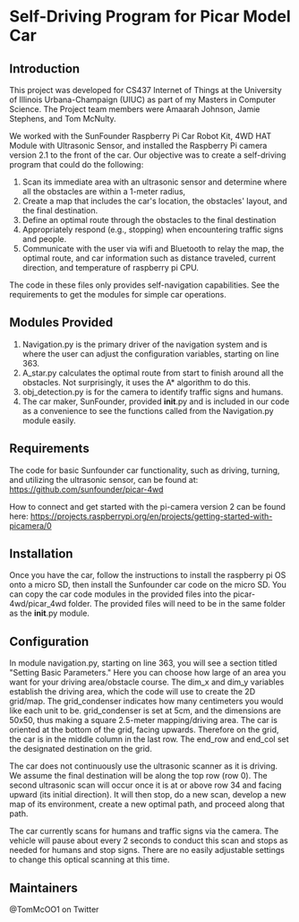 # Self-Driving Program for Picar Model Car

## Introduction
This project was developed for CS437 Internet of Things at the University of Illinois Urbana-Champaign (UIUC) as part of my
Masters in Computer Science. The Project team 
members were Amaarah Johnson, Jamie Stephens, and Tom McNulty.

We worked with the SunFounder Raspberry Pi Car Robot Kit, 4WD HAT Module with Ultrasonic Sensor, and installed the
Raspberry Pi camera version 2.1 to the front of the car. Our objective was to create a self-driving program that could do the following: 
1)  Scan its immediate area with an ultrasonic 
sensor and determine where all the obstacles are within a 1-meter radius, 
2) Create a map that includes the car's location, the obstacles' layout, and the final destination.
3) Define an optimal route through the obstacles to the final destination
4) Appropriately respond (e.g., stopping) when encountering traffic signs and people. 
5) Communicate with the user via wifi and Bluetooth to relay the map, the optimal route, and car information such as distance traveled, current direction, and temperature of raspberry pi CPU.

The code in these files only provides self-navigation capabilities. See the requirements to get the modules for simple car operations. 

## Modules Provided

1) Navigation.py is the primary driver of the navigation system and is where the user can adjust the configuration variables, 
starting on line 363. 
2) A_star.py calculates the optimal route from start to finish around all the obstacles. Not surprisingly, it uses
the A* algorithm to do this. 
3) obj_detection.py is for the camera to identify traffic signs and humans. 
4) The car maker, SunFounder, provided __init__.py and is included in our code as a convenience to see the functions called from the Navigation.py module easily.

## Requirements

The code for basic Sunfounder car functionality, such as driving, turning, and utilizing the ultrasonic sensor, can be found at:
https://github.com/sunfounder/picar-4wd

How to connect and get started with the pi-camera version 2 can be found here:
https://projects.raspberrypi.org/en/projects/getting-started-with-picamera/0

## Installation

Once you have the car, follow the instructions to install the raspberry pi OS onto a micro SD, then
install the Sunfounder car code on the micro SD. You can copy the car code modules in the provided files into the picar-4wd/picar_4wd folder. The provided files will need to be in the same folder as the 
__init__.py module. 

## Configuration

In module navigation.py, starting on line 363, you will see a section titled "Setting Basic Parameters." Here you can
choose how large of an area you want for your driving area/obstacle course. The dim_x and dim_y variables establish the driving area, which the code will use to create the 2D grid/map. The grid_condenser indicates how many centimeters you would like each unit to be. grid_condenser is set at 5cm, and the dimensions are 50x50, thus making a square 2.5-meter mapping/driving
area. The car is oriented at the bottom of the grid, facing upwards. Therefore on the grid, the car is in the middle column in the last row. The end_row and end_col set the designated destination on the grid.

The car does not continuously use the ultrasonic scanner as it is driving. We assume the final destination will be 
along the top row (row 0). The second ultrasonic scan will occur once it is at or above row 34 and
facing upward (its initial direction). It will then stop, do a new scan, develop a new map of its environment, create a 
new optimal path, and proceed along that path. 

The car currently scans for humans and traffic signs via the camera. The vehicle will pause about every 2 seconds to conduct
this scan and stops as needed for humans and stop signs. There are no easily adjustable settings to change this 
optical scanning at this time. 

## Maintainers
@TomMcOO1 on Twitter




